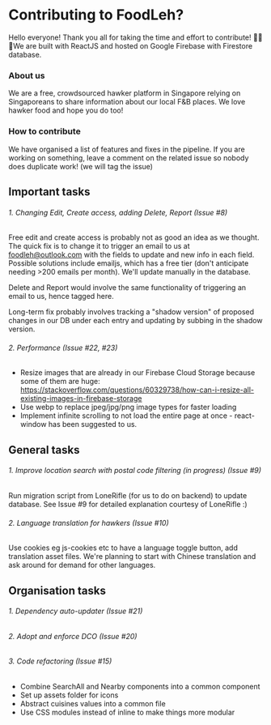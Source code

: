 # Contributing to FoodLeh?

Hello everyone! Thank you all for taking the time and effort to contribute! 🥘🍜🥗We are built with ReactJS and hosted on Google Firebase with Firestore database.

### About us
We are a free, crowdsourced hawker platform in Singapore relying on Singaporeans to share information about our local F&B places. We love hawker food and hope you do too! 

### How to contribute
We have organised a list of features and fixes in the pipeline. If you are working on something, leave a comment on the related issue so nobody does duplicate work! (we will tag the issue)

## Important tasks

###### 1. Changing Edit, Create access, adding Delete, Report (Issue #8)
Free edit and create access is probably not as good an idea as we thought. The quick fix is to change it to trigger an email to us at foodleh@outlook.com with the fields to update and new info in each field. Possible solutions include emailjs, which has a free tier (don't anticipate needing >200 emails per month). We'll update manually in the database. 

Delete and Report would involve the same functionality of triggering an email to us, hence tagged here.

Long-term fix probably involves tracking a "shadow version" of proposed changes in our DB under each entry and updating by subbing in the shadow version.

###### 2. Performance (Issue #22, #23)
- Resize images that are already in our Firebase Cloud Storage because some of them are huge: https://stackoverflow.com/questions/60329738/how-can-i-resize-all-existing-images-in-firebase-storage
- Use webp to replace jpeg/jpg/png image types for faster loading
- Implement infinite scrolling to not load the entire page at once - react-window has been suggested to us.

## General tasks

###### 1. Improve location search with postal code filtering (in progress) (Issue #9)

Run migration script from LoneRifle (for us to do on backend) to update database. See Issue #9 for detailed explanation courtesy of LoneRifle :)

###### 2. Language translation for hawkers (Issue #10)

Use cookies eg js-cookies etc to have a language toggle button, add translation asset files. We're planning to start with Chinese translation and ask around for demand for other languages.

## Organisation tasks

###### 1. Dependency auto-updater (Issue #21)

###### 2. Adopt and enforce DCO (Issue #20)

###### 3. Code refactoring (Issue #15)

- Combine SearchAll and Nearby components into a common component
- Set up assets folder for icons
- Abstract cuisines values into a common file
- Use CSS modules instead of inline to make things more modular 





